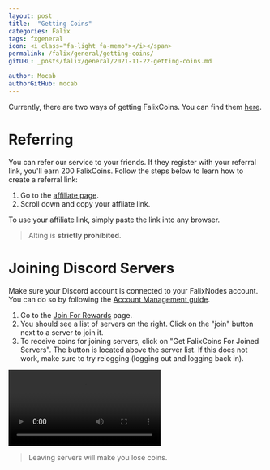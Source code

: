 ```yaml
---
layout: post
title:  "Getting Coins"
categories: Falix
tags: fxgeneral
icon: <i class="fa-light fa-memo"></i></span>
permalink: /falix/general/getting-coins/
gitURL: _posts/falix/general/2021-11-22-getting-coins.md

author: Mocab
authorGitHub: mocab
---
```


Currently, there are two ways of getting FalixCoins. You can find them [here](https://client.falixnodes.net/coins).

# Referring
You can refer our service to your friends. If they register with your referral link, you'll earn 200 FalixCoins. Follow the steps below to learn how to create a referral link:
1. Go to the [affiliate page](https://client.falixnodes.net/affiliate/index).
2. Scroll down and copy your affliate link.

To use your affiliate link, simply paste the link into any browser.

> Alting is **strictly prohibited**.

# Joining Discord Servers

Make sure your Discord account is connected to your FalixNodes account. You can do so by following the [Account Management guide](https://help.falixnodes.net/falix/general/account-management/).

1. Go to the [Join For Rewards](https://client.falixnodes.net/join_for_rewards) page.
2. You should see a list of servers on the right. Click on the "join" button next to a server to join it.
3. To receive coins for joining servers, click on "Get FalixCoins For Joined Servers". The button is located above the server list. If this does not work, make sure to try relogging (logging out and logging back in).

<video controls preload="auto"><source
 src="../../../assets/videos/getting-coins/j4r.webm" type="video/webm"
 /></video>

> Leaving servers will make you lose coins.